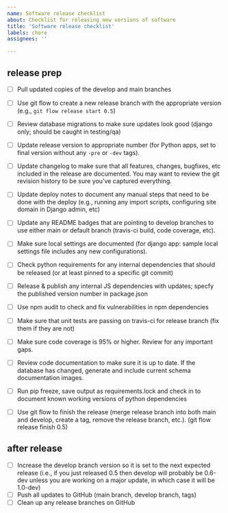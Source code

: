 ```yaml
---
name: Software release checklist
about: Checklist for releasing new versions of software
title: 'Software release checklist'
labels: chore
assignees: ''

---
```


## release prep
- [ ] Pull updated copies of the develop and main branches
- [ ] Use git flow to create a new release branch with the appropriate version (e.g., `git flow release start 0.5`)
- [ ] Review database migrations to make sure updates look good (django only; should be caught in testing/qa)
- [ ] Update release version to appropriate number (for Python apps, set to final version without any `-pre` or `-dev` tags).
- [ ] Update changelog to make sure that all features, changes, bugfixes, etc included in the release are documented.  You may want to review the git revision history to be sure you’ve captured everything.
- [ ] Update deploy notes to document any manual steps that need to be done with the deploy (e.g., running any import scripts, configuring site domain in Django admin, etc)
- [ ] Update any README badges that are pointing to develop branches to use either main or default branch (travis-ci build, code coverage, etc).
- [ ] Make sure local settings are documented (for django app: sample local settings file includes any new configurations).
- [ ] Check python requirements for any internal dependencies that should be released (or at least pinned to a specific git commit)
- [ ] Release & publish any internal JS dependencies with updates; specfy the published version number in package.json
- [ ] Use npm audit to check and fix vulnerabilities in npm dependencies
- [ ] Make sure that unit tests are passing on travis-ci for release branch (fix them if they are not)
- [ ] Make sure code coverage is 95% or higher. Review for any important gaps.
- [ ] Review code documentation to make sure it is up to date. If the database has changed, generate and include current schema documentation images.
- [ ] Run pip freeze, save output as requirements.lock and check in to document known working versions of python dependencies
- [ ] Use git flow to finish the release (merge release branch into both main and develop, create a tag, remove the release branch, etc.). (git flow release finish 0.5)


## after release
- [ ] Increase the develop branch version so it is set to the next expected release (i.e., if you just released 0.5 then develop will probably be 0.6-dev unless you are working on a major update, in which case it will be 1.0-dev)
- [ ] Push all updates to GitHub (main branch, develop branch, tags) 
- [ ] Clean up any release branches on GitHub
